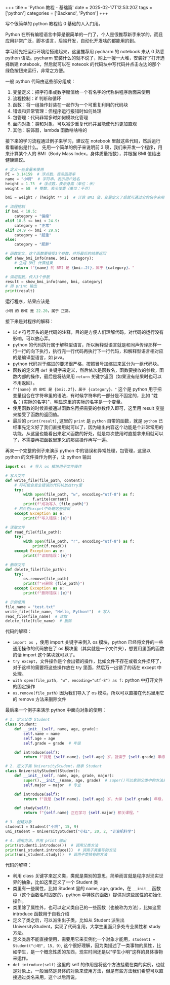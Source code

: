 +++
title = 'Python 教程 - 基础篇'
date = 2025-02-17T12:53:20Z
tags = ['python']
categories = ['Backend', 'Python']
+++

写个很简单的 python 教程给 0 基础的人入门用。

<!--more-->

Python 在所有编程语言中算是很简单的一门了，个人是很推荐新手来学的，而且应用非常广泛，脚本语言，后端开发，自动化开发啥的都能用的到。

学习前先把运行环境给搭建起来，这里推荐用 pycharm 的 notebook 来从 0 熟悉 python 语法。pycharm 安装什么的就不说了，网上一搜一大堆，安装好了打开选择新建 notebook，然后就可以在 noteook 的代码块中写代码并点击左边的那个绿色按钮来运行，非常之方便。

一般 python 代码由这些部分组成：
1. 变量定义：把字符串或数字赋值给一个有名字的代称供程序后面来使用
2. 流程控制：if 判断和循环
3. 函数：将一组操作封装在一起作为一个可重复利用的代码块
4. 错误和异常管理：但程序运行报错时如何处理
5. 包管理：代码非常多时如何模块化管理
6. 面向对象：类和对象，可以减少重复代码并且能使代码更加直观
7. 其他：装饰器，lambda 函数啥啥啥的

接下来的学习流程通过例子来学习，建议在 notebook 里敲这些代码，然后运行看看输出是什么。
先用一个简单的例子来说明前 3 项，我们来开发一个程序，用来计算某个人的 BMI（Body Mass Index，身体质量指数），并根据 BMI 值给出健康建议。
```python
# 定义一些变量来使用
PI = 3.14159  # 浮点数，表示圆周率
name = "小明"  # 字符串，表示用户姓名
height = 1.75  # 浮点数，表示身高（单位：米）
weight = 68  # 整数，表示体重（单位：千克）

bmi = weight / (height ** 2)  # 计算 BMI 值，变量定义了后就可通过它的名字来用

# 流程控制
if bmi < 18.5:
    category = "偏瘦"
elif 18.5 <= bmi < 24.9:
    category = "正常"
elif 24.9 <= bmi < 29.9:
    category = "超重"
else:
    category = "肥胖"

# 函数定义，这个函数要接受3个参数，并将最后的结果返回
def show_bmi_info(name, bmi, category):
    # 生成 BMI 计算结果
    return f"{name} 的 BMI 是 {bmi:.2f}，属于 {category}。"

# 调用函数，传入3个参数
result = show_bmi_info(name, bmi, category)
# 用 print 输出
print(result)
```
运行程序，结果应该是 
```python
小明 的 BMI 是 22.20，属于 正常。
```

接下来是对程序的解释：
- 以 `#` 符号开头的是代码的注释，目的是方便人们理解代码，对代码的运行没有影响，可以放心弄。
- python 的代码执行属于解释型语言，所以解释型语言就是和同声传译那样一行一行的向下执行，执行完一行代码再执行下一行代码，和解释型语言相对应的是编译型语言，如 java。
- python 代码对于缩进的要求很严格，按照冒号加缩进来区分为一组代码块。
- 函数的定义用 `def` 关键字来定义，然后依次是函数名，函数要接收的参数，函数内部的操作，最后是将结果用 `return` 关键字返回（如果没有结果时也可以不用返回）。
- `f"{name} 的 BMI 是 {bmi:.2f}，属于 {category}。"` 这个是 python 用于把变量组合在字符串里的语法，有时候字符串的一部分是不固定的，比如 "姓名：{实际的名字}"，明显这里的实际的名字是一个变量。
- 使用函数的时候直接通过函数名再把需要的参数传入即可，这里用 result 变量来接受了函数的返回值。
- 最后的 `print(result)`, 这里的 `print` 是 `python` 自带的函数，就是 `python` 已经事先定义好了我们直接用就可以了，因为输出内容这个功能是个非常常用的功能，从这里也能看出来定义函数的好处，就是每次使用时直接拿来用就可以了，不需要再把函数里定义的那些操作再写一遍。

再来一个完整的例子来演示 python 中的错误和异常处理，包管理，这里以 python 的文件操作为例子，让 python 输出
```python
import os  # 导入 os 模块用于文件操作

# 写入文件
def write_file(file_path, content):
    # 将可能会发生错误的代码块放在try里
    try:
        with open(file_path, "w", encoding="utf-8") as f:
            f.write(content)
        print(f"成功写入 {file_path}")
    # 然后在excpet中处理这些错误
    except Exception as e:
        print(f"写入错误：{e}")

# 读取文件
def read_file(file_path):
    try:
        with open(file_path, "r", encoding="utf-8") as f:
            print(f.read())
    except Exception as e:
        print(f"读取错误：{e}")

# 删除文件
def delete_file(file_path):
    try:
        os.remove(file_path)
        print(f"已删除 {file_path}")
    except Exception as e:
        print(f"删除错误：{e}")

# 示例使用
file_name = "test.txt"
write_file(file_name, "Hello, Python!")  # 写入
read_file(file_name)  # 读取
delete_file(file_name)  # 删除
```
代码的解释：
- `import os `，使用 import 关键字来倒入 os 模块，python 已经将文件的一些通用操作的代码放在了 os 模块里（其实就是一个文件夹），想要用里面的函数的话 import 这个某块就可以了。
- `try except`，文件操作是个会出错的操作，比如文件不存在或者文件损坏了，对于这样的需要将这些操作放在 try 里面，然后万一出错了的话在 except 中处理。
- `with open(file_path, "w", encoding="utf-8") as f:`  python 中打开文件的固定操作
- `os.remove(file_path)` 因为我们导入了 os 模块，所以可以直接在代码里用它的 remove 方法来删除文件

最后来一个例子来演示 python 中面向对象的使用：
```python
# 1. 定义父类 Student
class Student:
    def __init__(self, name, age, grade):
        self.name = name
        self.age = age
        self.grade = grade  # 年级

    def introduce(self):
        return f"我是 {self.name}，{self.age} 岁，就读于 {self.grade} 年级。"

# 2. 定义子类 UniversityStudent，继承 Student
class UniversityStudent(Student):
    def __init__(self, name, age, grade, major):
        super().__init__(name, age, grade)  # super()可以拿到父类中的方法从而调用父类的初始化方法
        self.major = major  # 专业

    def introduce(self):
        return f"我是 {self.name}，{self.age} 岁，大学 {self.grade} 年级，主修 {self.major}。"

    def study(self):
        return f"{self.name} 正在学习 {self.major} 相关课程。"

# 3. 创建对象
student1 = Student("小明", 15, 9)
uni_student = UniversityStudent("小红", 20, 2, "计算机科学")

# 4. 调用方法，并用 print 输出
print(student1.introduce())  # 调用父类方法
print(uni_student.introduce())  # 调用子类重写的方法
print(uni_student.study())  # 调用子类独有的方法
```
代码的解释：
- 利用 class 关键字来定义类，类就是类别的意思，简单而言就是程序对现实世界的抽象，比如这里定义了一个 Student 类
- 类里有一些属性，比如 Student 里的 name, age, grade，在 `__init__` 函数中（这个函数名时固定的，python 中特殊的函数）提供对这些属性的初始化操作。
- 类里除了属性外，也可以定义类自己的一些函数（也被称为方法），比如这里 introduce 函数用于自我介绍
- 定义了类之后，可以派生出子类，比如从 Student 派生出 UniversityStudent，实现了代码复用，大学生里面只多处专业属性和 study 方法。
- 定义类后不能直接使用，需要用它来实例化一个对象才能用，`student1 = Student("小明", 15, 9)`, 这个很好理解，因为类描述了一类事物的属性，比如学生，是一个概念性质的东西，现实时间还是以“学生小明”这样的具体事物来运作。
- `def introduce(self)` 这里的 self 的作用是将这个方法挂载在类的实例，也就是对象上，一般当然是具体的对象来使用方法，但是有些方法我们希望可以直接通过类名来用，这个以后再说。